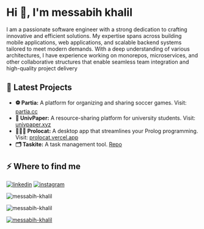 <h1>Hi 👋, I'm messabih khalil </h1>
<p>I am a passionate software engineer with a strong dedication to crafting innovative and efficient solutions. My expertise spans across building mobile applications, web applications, and scalable backend systems tailored to meet modern demands. With a deep understanding of various architectures, I have experience working on monorepos, microservices, and other collaborative structures that enable seamless team integration and high-quality project delivery </p>

<h2>🌟 Latest Projects</h2>
<ul>
  <li>
    <strong>⚽️ Partia:</strong> A platform for organizing and sharing soccer games. Visit: 
    <a href="https://partia.cc" target="_blank">partia.cc</a>
  </li>
  <li>
    <strong>📃 UnivPaper:</strong> A resource-sharing platform for university students. Visit: 
    <a href="https://univpaper.xyz" target="_blank">univpaper.xyz</a>
  </li>
  <li>
    <strong>🧑🏻‍💻 Prolocat:</strong> A desktop app that streamlines your Prolog programming. Visit: 
    <a href="https://prolocat.vercel.app" target="_blank">prolocat.vercel.app</a>
  </li>
  <li>
    <strong>🗂️ Taskite:</strong> A task management tool. 
<a href="https://github.com/messabih-khalil/taskite" target="_blank">Repo</a>
  </li>
</ul>
<h2>⚡️ Where to find me</h2>
<p><a target="_blank" href="https://www.linkedin.com/in/www.linkedin.com/in/khalil-messabih-b39aa2316" style="display: inline-block;"><img src="https://img.shields.io/badge/linkedin-logo?style=for-the-badge&logo=linkedin&logoColor=white&color=%230a77b6" alt="linkedin" /></a>
<a target="_blank" href="https://www.instagram.com/instagram.com/aldin.ts" style="display: inline-block;"><img src="https://img.shields.io/badge/instagram-logo?style=for-the-badge&logo=instagram&logoColor=white&color=%23F35369" alt="instagram" /></a></p>
<p><img align="center" src="https://github-readme-stats.vercel.app/api?username=messabih-khalil&show_icons=true&locale=en" alt="messabih-khalil" /></p>
<p><img align="center" src="https://github-readme-streak-stats.herokuapp.com/?user=messabih-khalil&" alt="messabih-khalil" /></p>
<p><a href="https://github.com/ryo-ma/github-profile-trophy"><img src="https://github-profile-trophy.vercel.app/?username=messabih-khalil" alt="messabih-khalil" /></a></p>
